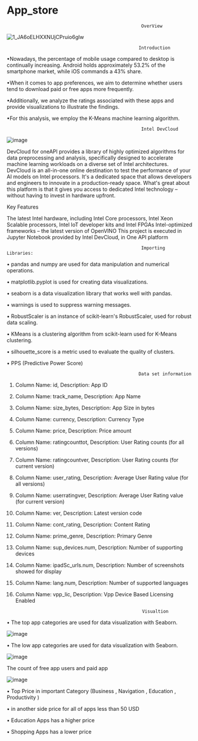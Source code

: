 # App_store
                                                       OverView
                                                

![1_JA6oELHXXNUjCPruio6glw](https://github.com/Mohamedjassim17/App_store/assets/134086605/6511ff8f-ccd9-48bb-9666-36cd3906f90b)

                                                      Introduction

 •Nowadays, the percentage of mobile usage compared to desktop is continually increasing. Android holds approximately 53.2% of the smartphone market, while iOS commands a 43% share.

 •When it comes to app preferences, we aim to determine whether users tend to download paid or free apps more frequently. 

 •Additionally, we analyze the ratings associated with these apps and provide visualizations to illustrate the findings.

 •For this analysis, we employ the K-Means machine learning algorithm.

                                                       Intel DevCloud
  ![image](https://github.com/Mohamedjassim17/App_store/assets/134086605/0912187e-3689-4430-a99d-df879078809e)


DevCloud for oneAPI provides a library of highly optimized algorithms for data preprocessing and analysis, specifically designed to accelerate machine learning workloads on a diverse set of Intel architectures. DevCloud is an all-in-one online destination to test the performance of your AI models on Intel processors. It's a dedicated space that allows developers and engineers to innovate in a production-ready space. What's great about this platform is that it gives you access to dedicated Intel technology – without having to invest in hardware upfront.

Key Features

The latest Intel hardware, including Intel Core processors, Intel Xeon Scalable processors, Intel IoT developer kits and Intel FPGAs
Intel-optimized frameworks – the latest version of OpenVINO
This project is executed in Jupyter Notebook provided by Intel DevCloud, in One API platform

                                                       Importing Libraries:
                                                    
 • pandas and numpy are used for data manipulation and numerical operations.
 
 • matplotlib.pyplot is used for creating data visualizations.

 • seaborn is a data visualization library that works well with pandas.
 
 • warnings is used to suppress warning messages.
 
 • RobustScaler is an instance of scikit-learn's RobustScaler, used for robust data scaling.
 
 • KMeans is a clustering algorithm from scikit-learn used for K-Means clustering.
 
 • silhouette_score is a metric used to evaluate the quality of clusters.

 • PPS (Predictive Power Score)

                                                      Data set information
1. Column Name: id,
   Description: App ID

2. Column Name: track_name,
   Description: App Name

3. Column Name: size_bytes,
   Description: App Size in bytes

4. Column Name: currency,
   Description: Currency Type

5. Column Name: price,
   Description: Price amount

6. Column Name: ratingcounttot,
   Description: User Rating counts (for all versions)

7. Column Name: ratingcountver,
   Description: User Rating counts (for current version)

8. Column Name: user_rating,
   Description: Average User Rating value (for all versions)

9. Column Name: userratingver,
   Description: Average User Rating value (for current version)

10. Column Name: ver,
    Description: Latest version code

11. Column Name: cont_rating,
    Description: Content Rating

12. Column Name: prime_genre,
    Description: Primary Genre

13. Column Name: sup_devices.num,
    Description: Number of supporting devices

14. Column Name: ipadSc_urls.num,
    Description: Number of screenshots showed for display

15. Column Name: lang.num,
    Description: Number of supported languages

16. Column Name: vpp_lic,
    Description: Vpp Device Based Licensing Enabled


                                                        Visualtion
    
• The top app categories are used for data visualization with Seaborn.

 ![image](https://github.com/Mohamedjassim17/App_store/assets/134086605/913bed01-b0a7-4c78-bbae-3572ecb2da67)

• The low app categories are used for data visualization with Seaborn.

![image](https://github.com/Mohamedjassim17/App_store/assets/134086605/675a2a5c-4cb6-48a4-8c48-7c5fbc142945)


The count of free app users and paid app

![image](https://github.com/Mohamedjassim17/App_store/assets/134086605/1b88f535-aec2-4a5e-909d-4918b96edbd2)

• Top Price in important Category (Business , Navigation , Education , Productivity )                                               

• in another side price for all of apps less than 50 USD

• Education Apps has a higher price

• Shopping Apps has a lower price








                                          
                                              
